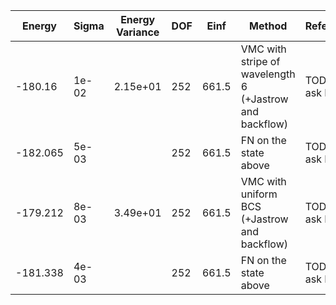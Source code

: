 | Energy   | Sigma | Energy Variance | DOF | Einf  | Method                                                  | Reference |
|----------|-------|-----------------|-----|-------|---------------------------------------------------------|-----------|
| -180.16  | 1e-02 | 2.15e+01        | 252 | 661.5 | VMC with stripe of wavelength 6 (+Jastrow and backflow) | TODO: ask Luca |
| -182.065 | 5e-03 |                 | 252 | 661.5 | FN on the state above                                   | TODO: ask Luca |
| -179.212 | 8e-03 | 3.49e+01        | 252 | 661.5 | VMC with uniform BCS (+Jastrow and backflow)            | TODO: ask Luca |
| -181.338 | 4e-03 |                 | 252 | 661.5 | FN on the state above                                   | TODO: ask Luca |
